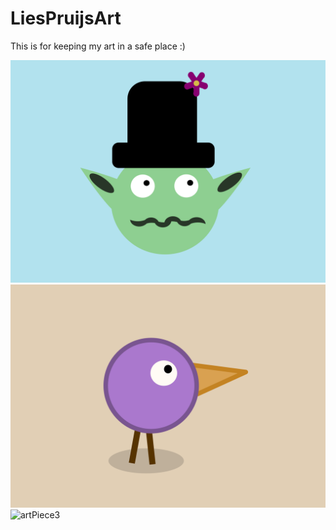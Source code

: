 # LiesPruijsArt
This is for keeping my art in a safe place :)

![artPiece1](https://github.com/LiesPruijs/LiesPruijsArt/blob/master/momboManMetAchtergrond.png)
![artPiece2](https://github.com/LiesPruijs/LiesPruijsArt/blob/master/loop.png)
![artPiece3](https://github.com/LiesPruijs/LiesPruijsArt/blob/master/Bibi.png)
